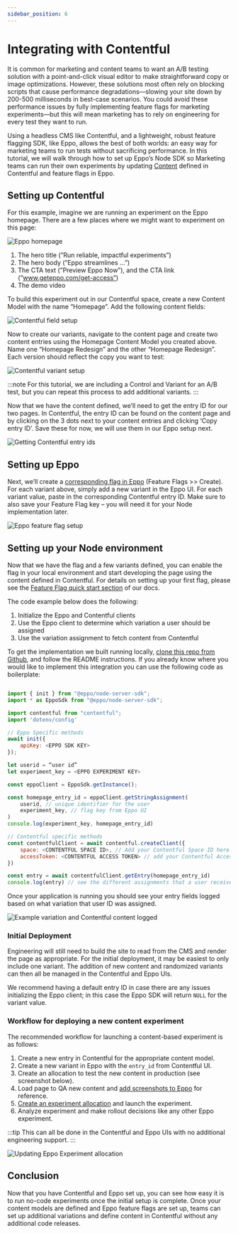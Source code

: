 ```yaml
---
sidebar_position: 6
---
```


# Integrating with Contentful

It is common for marketing and content teams to want an A/B testing solution with a point-and-click visual editor to make straightforward copy or image optimizations. However, these solutions most often rely on blocking scripts that cause performance degradations—slowing your site down by 200-500 milliseconds in best-case scenarios. You could avoid these performance issues by fully implementing feature flags for marketing experiments—but this will mean marketing has to rely on engineering for every test they want to run.

Using a headless CMS like Contentful, and a lightweight, robust feature flagging SDK, like Eppo, allows the best of both worlds: an easy way for marketing teams to run tests without sacrificing performance. In this tutorial, we will walk through how to set up Eppo’s Node SDK so Marketing teams can run their own experiments by updating [Content](https://www.contentful.com/help/content-model-and-content-type/) defined in Contentful and feature flags in Eppo. 


## Setting up Contentful

For this example, imagine we are running an experiment on the Eppo homepage. There are a few places where we might want to experiment on this page:

![Eppo homepage](/img/how-tos/integrating-with-contentful/eppo-homepage.png)

1. The hero title (”Run reliable, impactful experiments”)
2. The hero body (”Eppo streamlines …”)
3. The CTA text (”Preview Eppo Now”), and the CTA link (”www.geteppo.com/get-access”)
4. The demo video

To build this experiment out in our Contentful space, create a new Content Model with the name “Homepage”. Add the following content fields:

![Contentful field setup](/img/how-tos/integrating-with-contentful/contentful-field-setup.png)

Now to create our variants, navigate to the content page and create two content entries using the Homepage Content Model you created above. Name one “Homepage Redesign” and the other “Homepage Redesign”. Each version should reflect the copy you want to test:

![Contentful variant setup](/img/how-tos/integrating-with-contentful/contentful-variant-setup.png)


:::note
For this tutorial, we are including a Control and Variant for an A/B test, but you can repeat this process to add additional variants.
:::

Now that we have the content defined, we’ll need to get the entry ID for our two pages. In Contentful, the entry ID can be found on the content page and by clicking on the 3 dots next to your content entries and clicking ‘Copy entry ID’. Save these for now, we will use them in our Eppo setup next.

![Getting Contentful entry ids](/img/how-tos/integrating-with-contentful/getting-contentful-entry-ids.png)

## Setting up Eppo

Next, we’ll create a [corresponding flag in Eppo](/feature-flag-quickstart/) (Feature Flags >> Create). For each variant above, simply add a new variant in the Eppo UI. For each variant value, paste in the corresponding Contentful entry ID. Make sure to also save your Feature Flag key – you will need it for your Node implementation later.

![Eppo feature flag setup](/img/how-tos/integrating-with-contentful/eppo-feature-flag-setup.png)

## Setting up your Node environment
Now that we have the flag and a few variants defined, you can enable the flag in your local environment and start developing the page using the content defined in Contentful. For details on setting up your first flag, please see the [Feature Flag quick start section](/feature-flag-quickstart) of our docs.

The code example below does the following:

1. Initialize the Eppo and Contentful clients
2. Use the Eppo client to determine which variation a user should be assigned
3. Use the variation assignment to fetch content from Contentful

To get the implementation we built running locally, [clone this repo from Github](https://github.com/hhargreaveseppo/contentful_eppo_blog), and follow the README instructions. If you already know where you would like to implement this integration you can use the following code as boilerplate:

```js

import { init } from "@eppo/node-server-sdk";
import * as EppoSdk from "@eppo/node-server-sdk";

import contentful from "contentful";
import 'dotenv/config'

// Eppo Specific methods
await init({
    apiKey: <EPPO SDK KEY>
});

let userid = “user id”
let experiment_key = <EPPO EXPERIMENT KEY>

const eppoClient = EppoSdk.getInstance();

const homepage_entry_id = eppoClient.getStringAssignment(
    userid, // unique identifier for the user
    experiment_key, // flag key from Eppo UI
)
console.log(experiment_key, homepage_entry_id)

// Contentful specific methods
const contentfulClient = await contentful.createClient({
    space: <CONTENTFUL SPACE ID>, // Add your Contentful Space ID here
    accessToken: <CONTENTFUL ACCESS TOKEN> // add your Contentful Access Token here
})

const entry = await contentfulClient.getEntry(homepage_entry_id)
console.log(entry) // see the different assignments that a user received
```

Once your application is running you should see your entry fields logged based on what variation that user ID was assigned.

![Example variation and Contentful content logged](/img/how-tos/integrating-with-contentful/example-variation-log.png)


### Initial Deployment

Engineering will still need to build the site to read from the CMS and render the page as appropriate. For the initial deployment, it may be easiest to only include one variant. The addition of new content and randomized variants can then all be managed in the Contentful and Eppo UIs.

We recommend having a default entry ID in case there are any issues initializing the Eppo client; in this case the Eppo SDK will return `NULL` for the variant value.

### Workflow for deploying a new content experiment

The recommended workflow for launching a content-based experiment is as follows:

1. Create a new entry in Contentful for the appropriate content model.
2. Create a new variant in Eppo with the `entry_id` from Contentful UI.
3. Create an allocation to test the new content in production (see screenshot below).
4. Load page to QA new content and [add screenshots to Eppo](/experiments/creating-experiments/#8-click-save-changes) for reference.
5. [Create an experiment allocation](https://docs.geteppo.com/feature-flags/use-cases/experiment-assignment/) and launch the experiment.
6. Analyze experiment and make rollout decisions like any other Eppo experiment.

:::tip
This can all be done in the Contentful and Eppo UIs with no additional engineering support.
:::

![Updating Eppo Experiment allocation](/img/how-tos/integrating-with-contentful/updating-eppo-allocation.png)

## Conclusion

Now that you have Contentful and Eppo set up, you can see how easy it is to run no-code experiments once the initial setup is complete. Once your content models are defined and Eppo feature flags are set up, teams can set up additional variations and define content in Contentful without any additional code releases.
